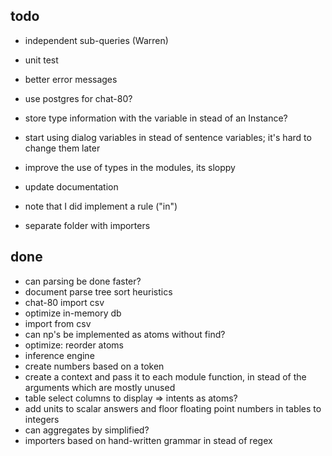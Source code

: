 ## todo

* independent sub-queries (Warren)
* unit test
* better error messages
* use postgres for chat-80?

* store type information with the variable in stead of an Instance?
* start using dialog variables in stead of sentence variables; it's hard to change them later
* improve the use of types in the modules, its sloppy

* update documentation
* note that I did implement a rule ("in")

* separate folder with importers

## done

* can parsing be done faster?
* document parse tree sort heuristics
* chat-80 import csv
* optimize in-memory db
* import from csv
* can np's be implemented as atoms without find?
* optimize: reorder atoms
* inference engine
* create numbers based on a token
* create a context and pass it to each module function, in stead of the arguments which are mostly unused
* table select columns to display => intents as atoms?
* add units to scalar answers and floor floating point numbers in tables to integers
* can aggregates by simplified?
* importers based on hand-written grammar in stead of regex

